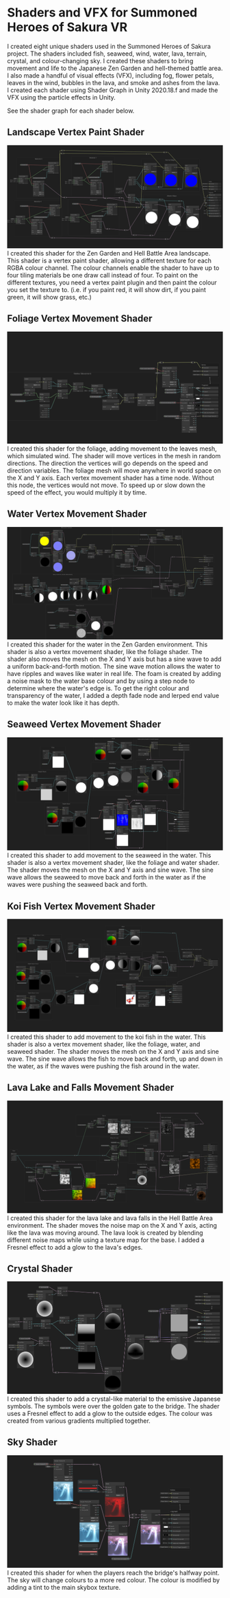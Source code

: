 # Shaders and VFX for Summoned Heroes of Sakura VR

I created eight unique shaders used in the Summoned Heroes of Sakura project. The shaders included fish, seaweed, wind, water, lava, terrain, crystal, and colour-changing sky. I created these shaders to bring movement and life to the Japanese Zen Garden and hell-themed battle area. I also made a handful of visual effects (VFX), including fog, flower petals, leaves in the wind,  bubbles in the lava, and smoke and ashes from the lava. I created each shader using Shader Graph in Unity 2020.18.f and made the VFX using the particle effects in Unity.

See the shader graph for each shader below. 

## Landscape Vertex Paint Shader
![Alt text](Images/VertexPaint_Shader_Graph_Cole_Paskuski..png)
I created this shader for the Zen Garden and Hell Battle Area landscape. This shader is a vertex paint shader, allowing a different texture for each RGBA colour channel. The colour channels enable the shader to have up to four tiling materials be one draw call instead of four. To paint on the different textures, you need a vertex paint plugin and then paint the colour you set the texture to. (i.e. if you paint red, it will show dirt, if you paint green, it will show grass, etc.)

## Foliage Vertex Movement Shader
![Alt text](Images/Wind_Shader_Graph_Cole_Paskuski.png)
I created this shader for the foliage, adding movement to the leaves mesh, which simulated wind. The shader will move vertices in the mesh in random directions. The direction the vertices will go depends on the speed and direction variables. The foliage mesh will move anywhere in world space on the X and Y axis. Each vertex movement shader has a time node. Without this node, the vertices would not move. To speed up or slow down the speed of the effect, you would multiply it by time. 

## Water Vertex Movement Shader
![Alt text](Images/Water_Shader_Graph_Cole_Paskuski.png)
I created this shader for the water in the Zen Garden environment. This shader is also a vertex movement shader, like the foliage shader. The shader also moves the mesh on the X and Y axis but has a sine wave to add a uniform back-and-forth motion. The sine wave motion allows the water to have ripples and waves like water in real life. The foam is created by adding a noise mask to the water base colour and by using a step node to determine where the water's edge is. To get the right colour and transparency of the water, I added a depth fade node and lerped end value to make the water look like it has depth. 

## Seaweed Vertex Movement Shader
![Alt text](Images/Seaweed_Shader_Graph_Cole_Paskuski..png)
I created this shader to add movement to the seaweed in the water. This shader is also a vertex movement shader, like the foliage and water shader. The shader moves the mesh on the X and Y axis and sine wave. The sine wave allows the seaweed to move back and forth in the water as if the waves were pushing the seaweed back and forth. 

## Koi Fish Vertex Movement Shader
![Alt text](Images/Fish_Shader_Graph_Cole_Paskuski..png)
I created this shader to add movement to the koi fish in the water. This shader is also a vertex movement shader, like the foliage, water, and seaweed shader. The shader moves the mesh on the X and Y axis and sine wave. The sine wave allows the fish to move back and forth, up and down in the water, as if the waves were pushing the fish around in the water.  

## Lava Lake and Falls Movement Shader
![Alt text](Images/Lava_Shader_Graph_Cole_Paskuski..png)
I created this shader for the lava lake and lava falls in the Hell Battle Area environment. The shader moves the noise map on the X and Y axis, acting like the lava was moving around. The lava look is created by blending different noise maps while using a texture map for the base. I added a Fresnel effect to add a glow to the lava's edges.

 ## Crystal Shader
![Alt text](Images/Crystal_Shader_Graph_Cole_Paskuski..png)
I created this shader to add a crystal-like material to the emissive Japanese symbols. The symbols were over the golden gate to the bridge. The shader uses a Fresnel effect to add a glow to the outside edges. The colour was created from various gradients multiplied together.

## Sky Shader
![Alt text](Images/SkyFade_Shader_Graph_Cole_Paskuski..png)
I created this shader for when the players reach the bridge's halfway point. The sky will change colours to a more red colour. The colour is modified by adding a tint to the main skybox texture. 
##